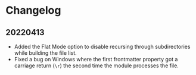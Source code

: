 # Changelog

## 20220413

* Added the Flat Mode option to disable recursing through subdirectories while building the file list.
* Fixed a bug on Windows where the first frontmatter property got a carriage return (`\r`) the second time the module processes the file.
